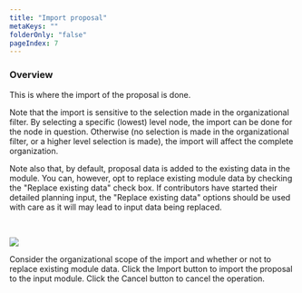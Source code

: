 ```yaml
---
title: "Import proposal"
metaKeys: ""
folderOnly: "false"
pageIndex: 7
---
```



### Overview

This is where the import of the proposal is done. 

Note that the import is sensitive to the selection made in the organizational filter. By selecting a specific (lowest) level node, the import can be done for the node in question. Otherwise (no selection is made in the organizational filter, or a higher level selection is made), the import will affect the complete organization.

Note also that, by default, proposal data is added to the existing data in the module. You can, however, opt to replace existing module data by checking the "Replace existing data" check box. If contributors have started their detailed planning input, the "Replace existing data" options should be used with care as it will may lead to input data being replaced.

<br/>

![](https://profitbasedocs.blob.core.windows.net/plannerimages/account-proposal-import.JPG)

Consider the organizational scope of the import and whether or not to replace existing module data. Click the Import button to import the proposal to the input module. Click the Cancel button to cancel the operation.